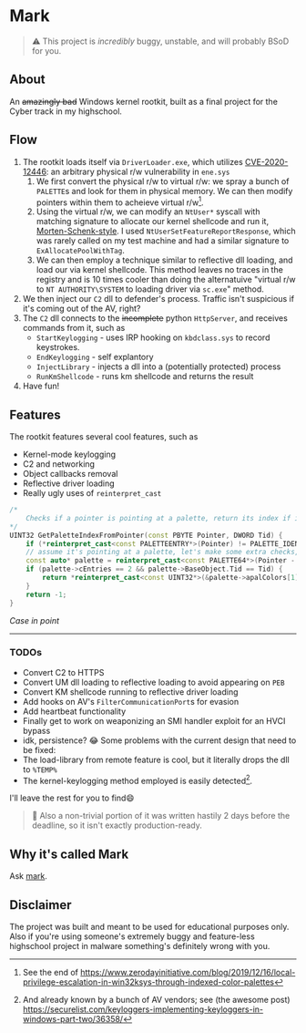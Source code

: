 # Mark
> :warning: This project is _incredibly_ buggy, unstable, and will probably BSoD for you.

## About
An ~~amazingly bad~~ Windows kernel rootkit, built as a final project for the Cyber track in my highschool.

## Flow

1. The rootkit loads itself via `DriverLoader.exe`, which utilizes [CVE-2020-12446](https://cve.mitre.org/cgi-bin/cvename.cgi?name=CVE-2020-12446): an arbitrary physical r/w vulnerability in `ene.sys`
    1. We first convert the physical r/w to virtual r/w: we spray a bunch of `PALETTE`s and look for them in physical memory. We can then modify pointers within them to acheieve virtual r/w[^kernel-rw].
    2. Using the virtual r/w, we can modify an `NtUser*` syscall with matching signature to allocate our kernel shellcode and run it, [Morten-Schenk-style](https://media.defcon.org/DEF%20CON%2025/DEF%20CON%2025%20presentations/DEF%20CON%2025%20-%20Morten-Schenk-Taking-Windows-10-Kernel-Exploitation-to-the-next-level-Leveraging-vulns-in-Creators-Update.pdf). I used `NtUserSetFeatureReportResponse`, which was rarely called on my test machine and had a similar signature to `ExAllocatePoolWithTag`.
    3. We can then employ a technique similar to reflective dll loading, and load our via kernel shellcode. This method leaves no traces in the registry and is 10 times cooler than doing the alternatuive "virtual r/w to `NT AUTHORITY\SYSTEM` to loading driver via `sc.exe`" method.
2. We then inject our `C2` dll to defender's process. Traffic isn't suspicious if it's coming out of the AV, right?
3. The `C2` dll connects to the ~~incomplete~~ python `HttpServer`, and receives commands from it, such as
    * `StartKeylogging` - uses IRP hooking on `kbdclass.sys` to record keystrokes.
    * `EndKeylogging` - self explantory
    * `InjectLibrary` - injects a dll into a (potentially protected) process
    * `RunKmShellcode` - runs km shellcode and returns the result
4. Have fun!

## Features
The rootkit features several cool features, such as
 * Kernel-mode keylogging
 * C2 and networking
 * Object callbacks removal
 * Reflective driver loading
 * Really ugly uses of `reinterpret_cast`

```cpp
/*
	Checks if a pointer is pointing at a palette, return its index if it is, otherwise return -1
*/
UINT32 GetPaletteIndexFromPointer(const PBYTE Pointer, DWORD Tid) {
	if (*reinterpret_cast<const PALETTEENTRY*>(Pointer) != PALETTE_IDENTIFIER) return false;
	// assume it's pointing at a palette, let's make some extra checks, to be certain
	const auto* palette = reinterpret_cast<const PALETTE64*>(Pointer - FIELD_OFFSET(PALETTE64, apalColors));
	if (palette->cEntries == 2 && palette->BaseObject.Tid == Tid) {
		return *reinterpret_cast<const UINT32*>(&palette->apalColors[1]);
	} 
	return -1;
}
```
_Case in point_

---
### TODOs
 * Convert C2 to HTTPS
 * Convert UM dll loading to reflective loading to avoid appearing on `PEB`
 * Convert KM shellcode running to reflective driver loading
 * Add hooks on AV's `FilterCommunicationPort`s for evasion
 * Add heartbeat functionality
 * Finally get to work on weaponizing an SMI handler exploit for an HVCI bypass
 * idk, persistence? :joy:
Some problems with the current design that need to be fixed:
 * The load-library from remote feature is cool, but it literally drops the dll to `%TEMP%`
 * The kernel-keylogging method employed is easily detected[^kernel-keylogging-dis].

I'll leave the rest for you to find:smile:
>  :poop: Also a non-trivial portion of it was written hastily 2 days before the deadline, so it isn't exactly production-ready.

## Why it's called Mark
Ask [mark](https://github.com/KO3JlUHA).

## Disclaimer
The project was built and meant to be used for educational purposes only.
Also if you're using someone's extremely buggy and feature-less highschool project in malware something's definitely wrong with you.

[^kernel-rw]: See the end of https://www.zerodayinitiative.com/blog/2019/12/16/local-privilege-escalation-in-win32ksys-through-indexed-color-palettes

[^kernel-keylogging-dis]: And already known by a bunch of AV vendors; see (the awesome post) https://securelist.com/keyloggers-implementing-keyloggers-in-windows-part-two/36358/